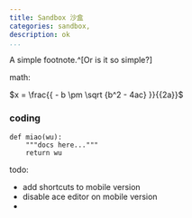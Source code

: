 ```yaml
---
title: Sandbox 沙盒
categories: sandbox,
description: ok
...
```


A simple footnote.^[Or is it so simple?]	

math:

$x = \frac{{ - b \pm \sqrt {b^2 - 4ac} }}{{2a}}$	

### coding
```
def miao(wu):
    """docs here..."""
    return wu
```

todo:

* add shortcuts to mobile version
* disable ace editor on mobile version
* 


